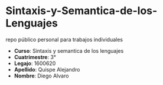 # Sintaxis-y-Semantica-de-los-Lenguajes
repo público personal para trabajos individuales
- **Curso**: Sintaxis y semantica de los lenguajes
- **Cuatrimestre**: 3° 
- **Legajo**: 1600620
- **Apellido**: Quispe Alejandro
- **Nombre**: Diego Alvaro
